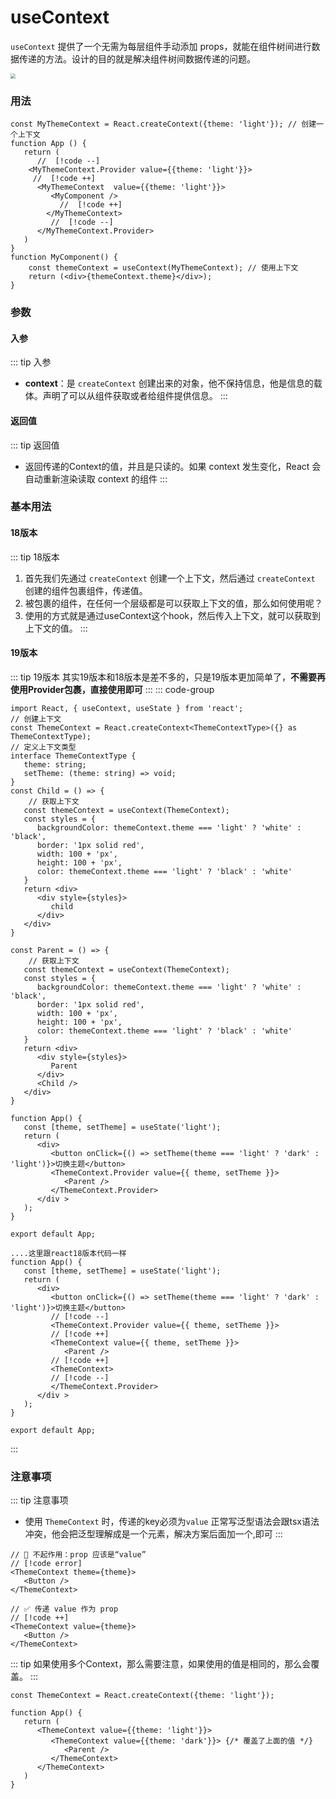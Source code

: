 # useContext

`useContext` 提供了一个无需为每层组件手动添加 props，就能在组件树间进行数据传递的方法。设计的目的就是解决组件树间数据传递的问题。

<img src="https://message163.github.io/react-docs/assets/useContext.DUgSm-JN.png" style="zoom:50%;" />

### 用法

```tsx [index.tsx]
const MyThemeContext = React.createContext({theme: 'light'}); // 创建一个上下文
function App () {
   return (
      //  [!code --]
    <MyThemeContext.Provider value={{theme: 'light'}}> 
     //  [!code ++]
      <MyThemeContext  value={{theme: 'light'}}>
         <MyComponent />
           //  [!code ++]
        </MyThemeContext>
         //  [!code --]
      </MyThemeContext.Provider>
   )
}
function MyComponent() {
    const themeContext = useContext(MyThemeContext); // 使用上下文
    return (<div>{themeContext.theme}</div>);
}
```
### 参数

#### 入参
::: tip  入参

- **context**：是 `createContext` 创建出来的对象，他不保持信息，他是信息的载体。声明了可以从组件获取或者给组件提供信息。
:::
#### 返回值
::: tip 返回值
- 返回传递的Context的值，并且是只读的。如果 context 发生变化，React 会自动重新渲染读取 context 的组件
:::
### 基本用法
#### 18版本
::: tip 18版本
1. 首先我们先通过 `createContext` 创建一个上下文，然后通过 `createContext` 创建的组件包裹组件，传递值。
2. 被包裹的组件，在任何一个层级都是可以获取上下文的值，那么如何使用呢？
3. 使用的方式就是通过useContext这个hook，然后传入上下文，就可以获取到上下文的值。
:::
#### 19版本
::: tip 19版本
其实19版本和18版本是差不多的，只是19版本更加简单了，**不需要再使用Provider包裹，直接使用即可**
:::
::: code-group
```tsx [18版本 react]
import React, { useContext, useState } from 'react';
// 创建上下文
const ThemeContext = React.createContext<ThemeContextType>({} as ThemeContextType);
// 定义上下文类型
interface ThemeContextType {
   theme: string;
   setTheme: (theme: string) => void;
}
const Child = () => {
    // 获取上下文
   const themeContext = useContext(ThemeContext);
   const styles = {
      backgroundColor: themeContext.theme === 'light' ? 'white' : 'black',
      border: '1px solid red',
      width: 100 + 'px',
      height: 100 + 'px',
      color: themeContext.theme === 'light' ? 'black' : 'white'
   }
   return <div>
      <div style={styles}>
         child
      </div>
   </div>
}

const Parent = () => {
    // 获取上下文
   const themeContext = useContext(ThemeContext);
   const styles = {
      backgroundColor: themeContext.theme === 'light' ? 'white' : 'black',
      border: '1px solid red',
      width: 100 + 'px',
      height: 100 + 'px',
      color: themeContext.theme === 'light' ? 'black' : 'white'
   }
   return <div>
      <div style={styles}>
         Parent
      </div>
      <Child />
   </div>
}

function App() {
   const [theme, setTheme] = useState('light');
   return (
      <div>
         <button onClick={() => setTheme(theme === 'light' ? 'dark' : 'light')}>切换主题</button>
         <ThemeContext.Provider value={{ theme, setTheme }}>
            <Parent />
         </ThemeContext.Provider>
      </div >
   );
}

export default App;
```


```tsx [19版本 react]
....这里跟react18版本代码一样
function App() {
   const [theme, setTheme] = useState('light');
   return (
      <div>
         <button onClick={() => setTheme(theme === 'light' ? 'dark' : 'light')}>切换主题</button>
         // [!code --]
         <ThemeContext.Provider value={{ theme, setTheme }}>
         // [!code ++]
         <ThemeContext value={{ theme, setTheme }}>
            <Parent />
         // [!code ++]
         <ThemeContext>
         // [!code --]
         </ThemeContext.Provider>
      </div >
   );
}

export default App;
```
::: 
### 注意事项
::: tip 注意事项
- 使用 `ThemeContext` 时，传递的key必须为`value`
正常写泛型语法会跟tsx语法冲突，他会把泛型理解成是一个元素，解决方案后面加一个,即可
:::
```tsx
// 🚩 不起作用：prop 应该是“value”
// [!code error]
<ThemeContext theme={theme}>
   <Button />
</ThemeContext>

// ✅ 传递 value 作为 prop
// [!code ++]
<ThemeContext value={theme}>
   <Button />
</ThemeContext>
```
::: tip
如果使用多个Context，那么需要注意，如果使用的值是相同的，那么会覆盖。
:::
```tsx
const ThemeContext = React.createContext({theme: 'light'});

function App() {
   return (
      <ThemeContext value={{theme: 'light'}}>
         <ThemeContext value={{theme: 'dark'}}> {/* 覆盖了上面的值 */}
            <Parent />
         </ThemeContext>
      </ThemeContext>
   )
}
```

